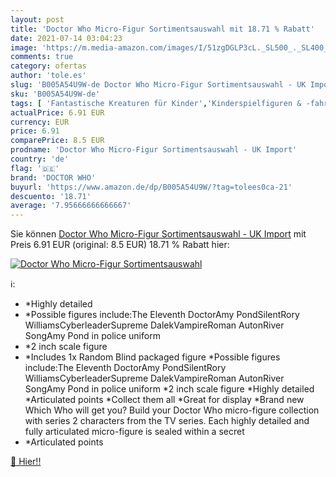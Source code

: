 ```yaml
---
layout: post
title: 'Doctor Who Micro-Figur Sortimentsauswahl mit 18.71 % Rabatt'
date: 2021-07-14 03:04:23
image: 'https://m.media-amazon.com/images/I/51zgDGLP3cL._SL500_._SL400_.jpg'
comments: true
category: ofertas
author: 'tole.es'
slug: 'B005A54U9W-de Doctor Who Micro-Figur Sortimentsauswahl - UK Import'
sku: 'B005A54U9W-de'
tags: [ 'Fantastische Kreaturen für Kinder','Kinderspielfiguren & -fahrzeuge','Menschen-Spielfiguren','Spielzeug','Spielzeugfiguren & Spielwelten','doctor who', ]
actualPrice: 6.91 EUR
currency: EUR
price: 6.91
comparePrice: 8.5 EUR
prodname: 'Doctor Who Micro-Figur Sortimentsauswahl - UK Import'
country: 'de'
flag: '🇩🇪'
brand: 'DOCTOR WHO'
buyurl: 'https://www.amazon.de/dp/B005A54U9W/?tag=tolees0ca-21'
descuento: '18.71'
average: '7.95666666666667'
---
```


Sie können [Doctor Who Micro-Figur Sortimentsauswahl - UK Import](https://www.amazon.de/dp/B005A54U9W/?tag=tolees0ca-21) mit Preis 6.91 EUR (original: 8.5 EUR) 18.71 % Rabatt hier:

[![Doctor Who Micro-Figur Sortimentsauswahl](https://m.media-amazon.com/images/I/51zgDGLP3cL._SL500_._SL400_.jpg)](https://www.amazon.de/dp/B005A54U9W/?tag=tolees0ca-21)

ℹ️:

- *Highly detailed
- *Possible figures include:The Eleventh DoctorAmy PondSilentRory WilliamsCyberleaderSupreme DalekVampireRoman AutonRiver SongAmy Pond in police uniform
- *2 inch scale figure
- *Includes 1x Random Blind packaged figure *Possible figures include:The Eleventh DoctorAmy PondSilentRory WilliamsCyberleaderSupreme DalekVampireRoman AutonRiver SongAmy Pond in police uniform *2 inch scale figure *Highly detailed *Articulated points *Collect them all *Great for display *Brand new Which Who will get you? Build your Doctor Who micro-figure collection with series 2 characters from the TV series. Each highly detailed and fully articulated micro-figure is sealed within a secret
- *Articulated points

[🛒 Hier!!](https://www.amazon.de/dp/B005A54U9W/?tag=tolees0ca-21)
